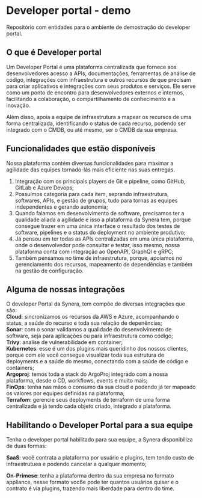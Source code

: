 # Developer portal - demo

Repositório com entidades para o ambiente de demostração do developer portal.


## O que é Developer portal
Um Developer Portal é uma plataforma centralizada que fornece aos desenvolvedores acesso a APIs, documentações, ferramentas de análise de código, integrações com infraestrutura e outros recursos de que precisam para criar aplicativos e integrações com seus produtos e serviços. Ele serve como um ponto de encontro para desenvolvedores externos e internos, facilitando a colaboração, o compartilhamento de conhecimento e a inovação.

Além disso, apoia a equipe de infraestrutura a mapear os recursos de uma forma centralizada, identificando o status de cada recurso, podendo ser integrado com o CMDB, ou até mesmo, ser o CMDB da sua empresa.


## Funcionalidades que estão disponíveis

Nossa plataforma contém diversas funcionalidades para maximar a agilidade das equipes tornado-lás mais eficiente nas suas entregas.

1. Integração com os principais players de Git e pipeline, como GitHub, GitLab e Azure Devops;   
2. Possuímos categoria para cada item, seprando infraestrutura, softwares, APIs, e gestão de grupos, tudo para tornas as equipes independentes e gerando autonomia;  
3. Quando falamos em desenvolvimento de software, precisamos ter a qualidade aliada a agilidade e isso a plataforma da Synera tem, porque consegue trazer em uma única interface o resultado dos testes de software, pipelines e o status do deployment no ambiente produtivo;  
4. Já pensou em ter todas as APIs centralizadas em uma única plataforma, onde o desenvolvedor pode consultar e testar, isso mesmo, nossa plataforma conta com integração ao OpenAPI, GraphQl e gRPC;  
5. Também pensamos no time de infraestrutura, porque, apoiamos no gerenciamento dos recursos, mapeamento de dependências e também na gestão de configuração.  


## Alguma de nossas integrações

O developer Portal da Synera, tem compõe de diversas integrações que são:  
**Cloud**: sincronizamos os recursos da AWS e Azure, acompanhando o status, a saúde do recurso e toda sua relação de depenências;  
**Sonar**: com o sonar validamos a qualidade do desenvolvimento de software, seja para aplicações ou para infraestrutura como código;  
**Trivy**: analise de vulnerabilidade em container;  
**Kubernetes**: esse é um dos plugins mais queridinho dos nossos clientes, porque com ele você consegue visualizar toda sua estrutura de deployments e a saúde do mesmo, conectando com a saúde de código e containers;  
**Argoproj**: temos toda a stack do ArgoProj integrado com a nossa plataforma, desde o CD, workflows, events e muito mais;  
**FinOps**: tenha nas mãos o consumo da sua cloud e podendo já ter mapeado os valores por equipes definidas na plataforma;  
**Terrafom**: gerencie seus deployments de terraform de uma forma centralizada e já tendo cada objeto criado, integrado a plataforma.  


## Habilitando o Developer Portal para a sua equipe
Tenha o developer portal habilitado para sua equipe, a Synera disponibiliza de duas formas:

**SaaS**: você contrata a plataforma por usuário e plugins, tem tendo custo de infraestrutuea e podendo cancelar a qualquer momento;

**On-Primese**: tenha a plataforma dentro da sua empresa no formato appliance, nesse formato voc6e pode ter quantos usuários quiser e o contrato é via plugins, trazendo mais liberdade para dentro do time.